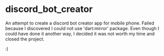 # discord_bot_creator
 
An attempt to create a discord bot creator app for mobile phone.
Failed because I discovered I could not use 'dart:mirror' package.
Even though I could have done it another way, I decided it was not worth my time and closed the project.

:)
